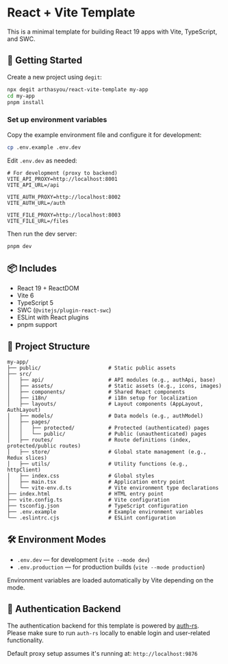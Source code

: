 # React + Vite Template

This is a minimal template for building React 19 apps with Vite, TypeScript, and SWC.

## 🚀 Getting Started

Create a new project using `degit`:

```bash
npx degit arthasyou/react-vite-template my-app
cd my-app
pnpm install
```

### Set up environment variables

Copy the example environment file and configure it for development:

```bash
cp .env.example .env.dev
```

Edit `.env.dev` as needed:

```env
# For development (proxy to backend)
VITE_API_PROXY=http://localhost:8001
VITE_API_URL=/api

VITE_AUTH_PROXY=http://localhost:8002
VITE_AUTH_URL=/auth

VITE_FILE_PROXY=http://localhost:8003
VITE_FILE_URL=/files
```

Then run the dev server:

```bash
pnpm dev
```

## 📦 Includes

- React 19 + ReactDOM
- Vite 6
- TypeScript 5
- SWC (`@vitejs/plugin-react-swc`)
- ESLint with React plugins
- pnpm support

## 📁 Project Structure

```
my-app/
├── public/                      # Static public assets
├── src/
│   ├── api/                     # API modules (e.g., authApi, base)
│   ├── assets/                  # Static assets (e.g., icons, images)
│   ├── components/              # Shared React components
│   ├── i18n/                    # i18n setup for localization
│   ├── layouts/                 # Layout components (AppLayout, AuthLayout)
│   ├── models/                  # Data models (e.g., authModel)
│   ├── pages/
│   │   ├── protected/           # Protected (authenticated) pages
│   │   └── public/              # Public (unauthenticated) pages
│   ├── routes/                  # Route definitions (index, protected/public routes)
│   ├── store/                   # Global state management (e.g., Redux slices)
│   ├── utils/                   # Utility functions (e.g., httpClient)
│   ├── index.css                # Global styles
│   ├── main.tsx                 # Application entry point
│   └── vite-env.d.ts            # Vite environment type declarations
├── index.html                   # HTML entry point
├── vite.config.ts               # Vite configuration
├── tsconfig.json                # TypeScript configuration
├── .env.example                 # Example environment variables
└── .eslintrc.cjs                # ESLint configuration
```

## 🛠 Environment Modes

- `.env.dev` — for development (`vite --mode dev`)
- `.env.production` — for production builds (`vite --mode production`)

Environment variables are loaded automatically by Vite depending on the mode.

## 🔐 Authentication Backend

The authentication backend for this template is powered by [auth-rs](https://github.com/arthasyou/auth-rs).  
Please make sure to run `auth-rs` locally to enable login and user-related functionality.

Default proxy setup assumes it's running at: `http://localhost:9876`
